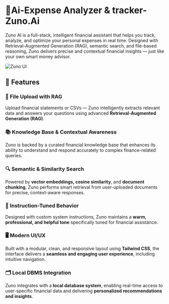 # 💸Ai-Expense Analyzer & tracker-Zuno.Ai
Zuno AI is a full-stack, intelligent financial assistant that helps you track, analyze, and optimize your personal expenses in real time. Designed with Retrieval-Augmented Generation (RAG), semantic search, and file-based reasoning, Zuno delivers precise and contextual financial insights — just like your own smart money advisor.

![Zuno UI](image-1.png)
## 🚀 Features

### 🔗 File Upload with RAG  
Upload financial statements or CSVs — Zuno intelligently extracts relevant data and answers your questions using advanced **Retrieval-Augmented Generation (RAG)**.

### 📚 Knowledge Base & Contextual Awareness  
Zuno is backed by a curated financial knowledge base that enhances its ability to understand and respond accurately to complex finance-related queries.

### 🔍 Semantic & Similarity Search  
Powered by **vector embeddings, cosine similarity**, and **document chunking**, Zuno performs smart retrieval from user-uploaded documents for precise, context-aware responses.

### 🧭 Instruction-Tuned Behavior  
Designed with custom system instructions, Zuno maintains a **warm, professional, and helpful tone** specifically tuned for financial assistance.

### 🖥️ Modern UI/UX  
Built with a modular, clean, and responsive layout using **Tailwind CSS**, the interface delivers a **seamless and engaging user experience**, including intuitive navigation.

### 🗂️ Local DBMS Integration  
Zuno integrates with a **local database system**, enabling real-time access to user-specific financial data and delivering **personalized recommendations and insights**.
